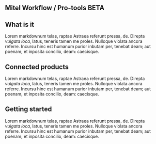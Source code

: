 ## Mitel Workflow / Pro-tools BETA

## What is it

Lorem markdownum telas, raptae Astraea referunt pressa, de. Direpta *vulgata
loca*, latus, teneris tamen me proles. Nulloque violata ancora referre. Incursu
hinc est humanum purior inbutam per, tenebat deam; aut poenam, et inposita
concilio, deam: caecisque.

## Connected products

Lorem markdownum telas, raptae Astraea referunt pressa, de. Direpta *vulgata
loca*, latus, teneris tamen me proles. Nulloque violata ancora referre. Incursu
hinc est humanum purior inbutam per, tenebat deam; aut poenam, et inposita
concilio, deam: caecisque.

## Getting started

Lorem markdownum telas, raptae Astraea referunt pressa, de. Direpta *vulgata
loca*, latus, teneris tamen me proles. Nulloque violata ancora referre. Incursu
hinc est humanum purior inbutam per, tenebat deam; aut poenam, et inposita
concilio, deam: caecisque.
